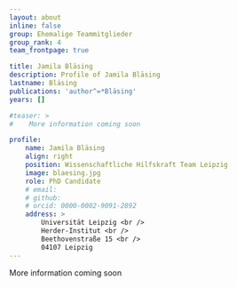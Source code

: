 ```yaml
---
layout: about
inline: false
group: Ehemalige Teammitglieder
group_rank: 4
team_frontpage: true

title: Jamila Bläsing
description: Profile of Jamila Bläsing
lastname: Bläsing
publications: 'author^=*Bläsing'
years: []

#teaser: >
#    More information coming soon

profile:
    name: Jamila Bläsing
    align: right
    position: Wissenschaftliche Hilfskraft Team Leipzig
    image: blaesing.jpg
    role: PhD Candidate
    # email: 
    # github:
    # orcid: 0000-0002-9091-2892
    address: >
        Universität Leipzig <br />
        Herder-Institut <br />
        Beethovenstraße 15 <br />
        04107 Leipzig
---
```


More information coming soon
